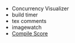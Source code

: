 
- Concurrency Visualizer
- build timer
- tex comments
- imagewatch
- [Compile Score](https://marketplace.visualstudio.com/items?itemName=RamonViladomat.CompileScore2022)